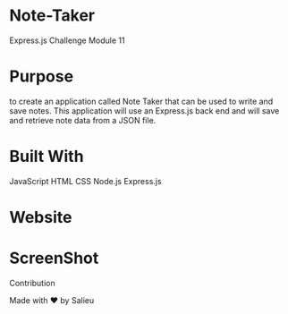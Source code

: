 # Note-Taker
Express.js Challenge Module 11

# Purpose
to create an application called Note Taker that can be used to write and save notes. This application will use an Express.js back end and will save and retrieve note data from a JSON file.

 # Built With

JavaScript
HTML
CSS
Node.js
Express.js

# Website




# ScreenShot




Contribution

Made with ❤️ by Salieu 
